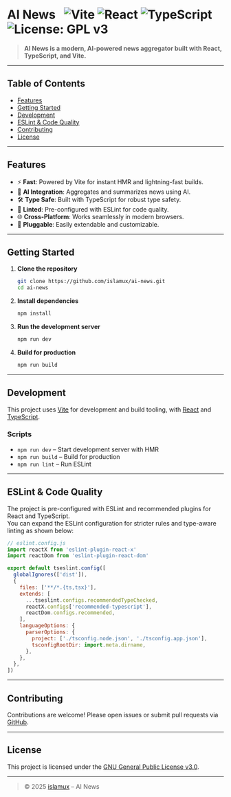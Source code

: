 # AI News &nbsp; ![Vite](https://img.shields.io/badge/Vite-646CFF?logo=vite&logoColor=white) ![React](https://img.shields.io/badge/React-20232A?logo=react&logoColor=61DAFB) ![TypeScript](https://img.shields.io/badge/TypeScript-3178C6?logo=typescript&logoColor=white) ![License: GPL v3](https://img.shields.io/badge/License-GPLv3-blue.svg)

> **AI News is a modern, AI-powered news aggregator built with React, TypeScript, and Vite.**

---

## Table of Contents

- [Features](#features)
- [Getting Started](#getting-started)
- [Development](#development)
- [ESLint & Code Quality](#eslint--code-quality)
- [Contributing](#contributing)
- [License](#license)

---

## Features

- ⚡️ **Fast**: Powered by Vite for instant HMR and lightning-fast builds.
- 🧠 **AI Integration**: Aggregates and summarizes news using AI.
- 🛠️ **Type Safe**: Built with TypeScript for robust type safety.
- 🧹 **Linted**: Pre-configured with ESLint for code quality.
- 🌐 **Cross-Platform**: Works seamlessly in modern browsers.
- 🔌 **Pluggable**: Easily extendable and customizable.

---

## Getting Started

1. **Clone the repository**
   ```bash
   git clone https://github.com/islamux/ai-news.git
   cd ai-news
   ```

2. **Install dependencies**
   ```bash
   npm install
   ```

3. **Run the development server**
   ```bash
   npm run dev
   ```

4. **Build for production**
   ```bash
   npm run build
   ```

---

## Development

This project uses [Vite](https://vitejs.dev/) for development and build tooling, with [React](https://react.dev/) and [TypeScript](https://www.typescriptlang.org/).

### Scripts

- `npm run dev` – Start development server with HMR
- `npm run build` – Build for production
- `npm run lint` – Run ESLint

---

## ESLint & Code Quality

The project is pre-configured with ESLint and recommended plugins for React and TypeScript.  
You can expand the ESLint configuration for stricter rules and type-aware linting as shown below:

```js
// eslint.config.js
import reactX from 'eslint-plugin-react-x'
import reactDom from 'eslint-plugin-react-dom'

export default tseslint.config([
  globalIgnores(['dist']),
  {
    files: ['**/*.{ts,tsx}'],
    extends: [
      ...tseslint.configs.recommendedTypeChecked,
      reactX.configs['recommended-typescript'],
      reactDom.configs.recommended,
    ],
    languageOptions: {
      parserOptions: {
        project: ['./tsconfig.node.json', './tsconfig.app.json'],
        tsconfigRootDir: import.meta.dirname,
      },
    },
  },
])
```

---

## Contributing

Contributions are welcome! Please open issues or submit pull requests via [GitHub](https://github.com/islamux/ai-news-extension).

---

## License

This project is licensed under the [GNU General Public License v3.0](LICENSE).

---

> © 2025 [islamux](https://github.com/islamux) – AI News
